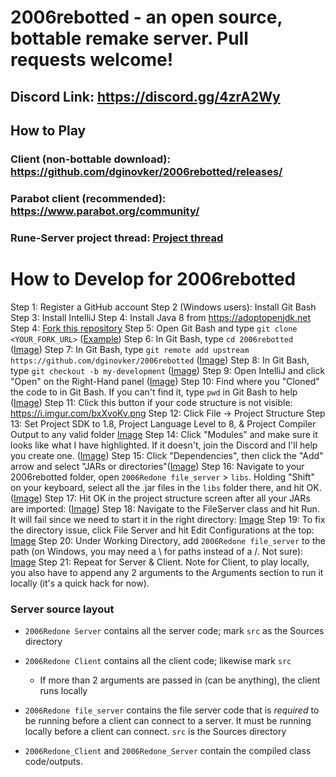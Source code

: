 # 2006rebotted - an open source, bottable remake server. Pull requests welcome!

## Discord Link: https://discord.gg/4zrA2Wy

## How to Play

### Client (non-bottable download): https://github.com/dginovker/2006rebotted/releases/
### Parabot client (recommended): https://www.parabot.org/community/
### Rune-Server project thread: [Project thread](https://www.rune-server.ee/runescape-development/rs2-server/projects/686444-2006rebotted-remake-server-will-allow-supply-creatable-bots.html)

# How to Develop for 2006rebotted

Step 1: Register a GitHub account
Step 2 (Windows users): Install Git Bash
Step 3: Install IntelliJ
Step 4: Install Java 8 from https://adoptopenjdk.net
Step 4: [Fork this repository](https://i.imgur.com/PoMTxZj.png)
Step 5: Open Git Bash and type `git clone <YOUR_FORK_URL>` ([Example](https://i.imgur.com/Hs1upNf.png)) 
Step 6: In Git Bash, type `cd 2006rebotted` ([Image](https://i.imgur.com/ePs3U2C.png))
Step 7: In Git Bash, type `git remote add upstream https://github.com/dginovker/2006rebotted` ([Image](https://i.imgur.com/4qYP9ve.png))
Step 8: In Git Bash, type `git checkout -b my-development` ([Image](https://i.imgur.com/4yHUsjc.png))
Step 9: Open IntelliJ and click "Open" on the Right-Hand panel ([Image](https://i.imgur.com/ApABBlm.png))
Step 10: Find where you "Cloned" the code to in Git Bash. If you can't find it, type `pwd` in Git Bash to help ([Image](https://i.imgur.com/YvVFtmW.png))
Step 11: Click this button if your code structure is not visible: https://i.imgur.com/bxXvoKv.png
Step 12: Click File -> Project Structure
Step 13: Set Project SDK to 1.8, Project Language Level to 8, & Project Compiler Output to any valid folder [Image](https://i.imgur.com/9PJDk0Q.png)
Step 14: Click "Modules" and make sure it looks like what I have highlighted. If it doesn't, join the Discord and I'll help you create one. ([Image](https://i.imgur.com/NBAnk0A.png))
Step 15: Click "Dependencies", then click the "Add" arrow and select "JARs or directories"([Image](https://i.imgur.com/tGI9QNI.png))
Step 16: Navigate to your 2006rebotted folder, open `2006Redone file_server` > `libs`. Holding "Shift" on your keyboard, select all the .jar files in the `libs` folder there, and hit OK. ([Image](https://i.imgur.com/Yv3SX1q.png))
Step 17: Hit OK in the project structure screen after all your JARs are imported: ([Image](https://i.imgur.com/Yv3SX1q.png))
Step 18: Navigate to the FileServer class and hit Run. It will fail since we need to start it in the right directory: [Image](https://i.imgur.com/LFkr39U.png)
Step 19: To fix the directory issue, click File Server and hit Edit Configurations at the top: [Image](https://i.imgur.com/lJdBPCs.png)
Step 20: Under Working Directory, add `2006Redone file_server` to the path (on Windows, you may need a \\ for paths instead of a /. Not sure): [Image](https://i.imgur.com/ANkbgBl.png)
Step 21: Repeat for Server & Client. Note for Client, to play locally, you also have to append any 2 arguments to the Arguments section to run it locally (it's a quick hack for now).

### Server source layout

- `2006Redone Server` contains all the server code; mark `src` as the Sources directory
- `2006Redone Client` contains all the client code; likewise mark `src`
  - If more than 2 arguments are passed in (can be anything), the client runs locally
- `2006Redone file_server` contains the file server code that is *required* to be running before a client can connect to a server. It must be running locally before a client can connect. `src` is the Sources directory

- `2006Redone_Client` and `2006Redone_Server` contain the compiled class code/outputs.
